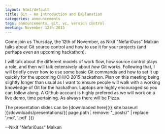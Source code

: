 ```yaml
---
layout: html/default
title: Git - An Introduction and Explanation
categories: announcements
tags: announcements, git, vc, version control
meeting: November 12th 2015
---
```


Come join us Thursday, the 12th of November, as Nikit "Nefari0uss" Malkan talks about Git source control and how to use it for your projects (and perhaps even an upcoming hackathon).

I will talk about the different models of work flow, how source control plays a role, and then will talk extensively about *how* Git works. Following that, I will briefly cover how to use some basic Git commands and how to set it up quickly for the upcoming OHI/O 2015 hackathon. Plan on this meeting being slightly longer than usual as I want to ensure people will walk with a working knowledge of Git for the hackathon. Laptops are highly encouraged so you can follow along. A Github account is highly prefered as we will work on a live demo, time pertaining. As always there will be Pizza.

The presentation slides can be [downloaded here]({{ site.baseurl }}/downloads/presentations/{{ page.path | remove: "_posts/" | replace: '.md', '.pdf' }})

--Nikit "Nefari0uss" Malkan
